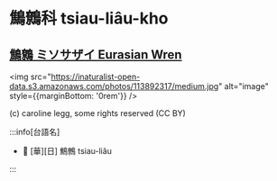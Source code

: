 # 鷦鷯科 tsiau-liâu-kho

## [鷦鷯 ミソサザイ Eurasian Wren](https://ebird.org/species/taiwrb1)

<img src="https://inaturalist-open-data.s3.amazonaws.com/photos/113892317/medium.jpg" alt="image" style={{marginBottom: '0rem'}} />

<p className="image-caption">
(c) caroline legg, some rights reserved (CC BY)
</p>

:::info[台語名]

- 🎯 [華][日] 鷦鷯 tsiau-liâu

:::
